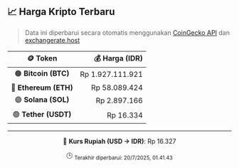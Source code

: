 

<!-- HARGA_KRIPTO -->
## 📈 Harga Kripto Terbaru

> Data ini diperbarui secara otomatis menggunakan [CoinGecko API](https://www.coingecko.com/) dan [exchangerate.host](https://exchangerate.host/)

<div align="center">

| 🪙 Token | 💰 Harga (IDR) |
|:------:|---------------:|
| 🟠 **Bitcoin (BTC)**   | Rp 1.927.111.921 |
| 🔵 **Ethereum (ETH)**  | Rp 58.089.424 |
| 🟣 **Solana (SOL)**    | Rp 2.897.166 |
| 🟢 **Tether (USDT)**   | Rp 16.334 |

---

💱 **Kurs Rupiah (USD → IDR)**: Rp 16.327

🕒 <sub>Terakhir diperbarui: 20/7/2025, 01.41.43</sub>

</div>
<!-- /HARGA_KRIPTO -->
